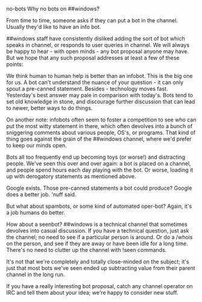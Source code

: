 no-bots
Why no bots on ##windows?


From time to time, someone asks if they can put a bot in the channel. Usually they'd like to have an info bot.

 

##windows staff have consistently disliked adding the sort of bot which speaks in channel, or responds to user queries in channel. We will always be happy to hear - with open minds - any bot proposal anyone may have. But we hope that any such proposal addresses at least a few of these points:

We think human to human help is better than an infobot. This is the big one for us. A bot can't understand the nuance of your question - it can only spout a pre-canned statement. Besides - technology moves fast. Yesterday's best answer may pale in comparison with today's. Bots tend to set old knowledge in stone, and discourage further discussion that can lead to newer, better ways to do things.

 

On another note: infobots often seem to foster a competition to see who can put the most witty statement in there, which often devolves into a bunch of sniggering comments about various people, OS's, or programs. That kind of thing goes against the grain of the ##windows channel, where we'd prefer to keep our minds open. 

 

Bots all too frequently end up becoming toys (or worse!) and distracting people. We've seen this over and over again: a bot is placed on a channel, and people spend hours each day playing with the bot. Or worse, loading it up with derogatory statements as mentioned above.

 

Google exists. Those pre-canned statements a bot could produce? Google does a better job. 'nuff said.

 

But what about spambots, or some kind of automated oper-bot? Again, it's a job humans do better.

 

How about a seenbot? ##windows is a technical channel that sometimes devolves into casual discussion. If you have a technical question, just ask the channel; no need to see if a particular person is around. Or do a /whois  on the person, and see if they are away or have been idle for a long time. There's no need to clutter up the channel with !seen commands.

It's not that we're completely and totally close-minded on the subject; it's just that most bots we've seen ended up subtracting value from their parent channel in the long run. 

 

If you have a really interesting bot proposal, catch any channel operator on IRC and tell them about your idea; we're happy to consider new stuff. 
